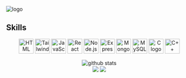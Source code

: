 
![logo](https://github.com/HFsa-RaShid/HFsa-RaShid/blob/main/banner.gif)

## Skills
<p align="center">
  <img src="https://cdn.jsdelivr.net/gh/devicons/devicon/icons/html5/html5-original.svg" alt="HTML logo" width="40" height="40"/>
  <img src="https://upload.wikimedia.org/wikipedia/commons/d/d5/Tailwind_CSS_Logo.svg" alt="Tailwind CSS logo" width="40" height="40"/>
  <img src="https://cdn.jsdelivr.net/gh/devicons/devicon/icons/javascript/javascript-original.svg" alt="JavaScript logo" width="40" height="40"/>
  <img src="https://cdn.jsdelivr.net/gh/devicons/devicon/icons/react/react-original.svg" alt="React logo" width="40" height="40"/>
  <img src="https://cdn.jsdelivr.net/gh/devicons/devicon/icons/nodejs/nodejs-original.svg" alt="Node.js logo" width="40" height="40"/>
  <img src="https://cdn.jsdelivr.net/gh/devicons/devicon/icons/express/express-original.svg" alt="Express.js logo" width="40" height="40"/>
  <img src="https://cdn.jsdelivr.net/gh/devicons/devicon/icons/mongodb/mongodb-original.svg" alt="MongoDB logo" width="40" height="40"/>
  <img src="https://cdn.jsdelivr.net/gh/devicons/devicon/icons/mysql/mysql-original.svg" alt="MySQL logo" width="40" height="40"/>
  <img src="https://cdn.jsdelivr.net/gh/devicons/devicon/icons/c/c-original.svg" alt="C logo" width="40" height="40"/>
  <img src="https://cdn.jsdelivr.net/gh/devicons/devicon/icons/cplusplus/cplusplus-original.svg" alt="C++ logo" width="40" height="40"/>
</p>


<p  align="center">
  <img src="https://raw.githubusercontent.com/mmphego/mmphego/master/profile-summary-card-output/HFsa-RaShid/0-profile-details.svg" alt="github stats"></br>
  <img src="https://raw.githubusercontent.com/mmphego/mmphego/master/profile-summary-card-output/default/1-repos-per-language.svg">
  <img src="https://raw.githubusercontent.com/mmphego/mmphego/master/profile-summary-card-output/default/2-most-commit-language.svg"></br>
</p>


